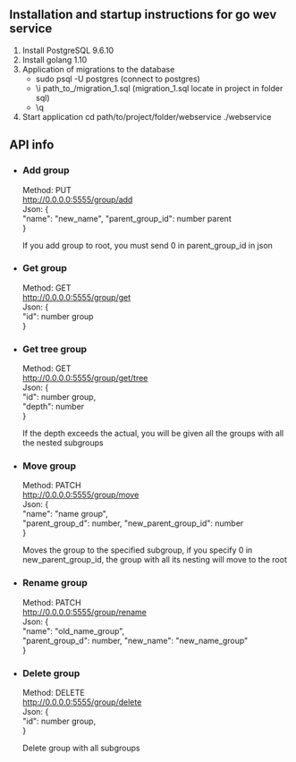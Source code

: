 ## Installation and startup instructions for go wev service
1. Install PostgreSQL 9.6.10
2. Install golang 1.10
3. Application of migrations to the database
   * sudo psql -U postgres  (connect to postgres)
   * \i path_to_/migration_1.sql    (migration_1.sql locate in project in folder sql)
   * \q
4. Start application
   cd path/to/project/folder/webservice
   ./webservice
   
## API info

* ### Add group  

    Method: PUT   
    http://0.0.0.0:5555/group/add  
    Json: {  
        "name": "new_name",
        "parent_group_id": number parent  
        }
    
    If you add group to root, you must send 0 in parent_group_id in json

* ### Get group 
        
    Method: GET                                             
    http://0.0.0.0:5555/group/get                                          
    Json: {                                                             
        "id": number group                                              
        }                                    

* ### Get tree group
     
    Method: GET                                                         
    http://0.0.0.0:5555/group/get/tree                                          
    Json: {                                                             
        "id": number group,                                             
        "depth": number  
        }                                    
    
    If the depth exceeds the actual, you will be given all the 
    groups with all the nested subgroups                                                               
    
* ### Move group

    Method: PATCH                                                         
    http://0.0.0.0:5555/group/move                                         
    Json: {                                                             
        "name": "name group",                                             
        "parent_group_d": number,
        "new_parent_group_id": number  
        }                                    
    
    Moves the group to the specified subgroup, if you specify 0 in 
    new_parent_group_id, the group with all its nesting will move to the root                                                              
    
* ### Rename group
    
    Method: PATCH                                                         
    http://0.0.0.0:5555/group/rename                                         
    Json: {                                                             
        "name": "old_name_group",                                             
        "parent_group_d": number,
        "new_name": "new_name_group"  
        }                                    
    
* ### Delete group
     
    Method: DELETE                                                         
    http://0.0.0.0:5555/group/delete   
    Json: {                                                             
        "id": number group,                                             
        }                                    
    
    Delete group with all subgroups 

